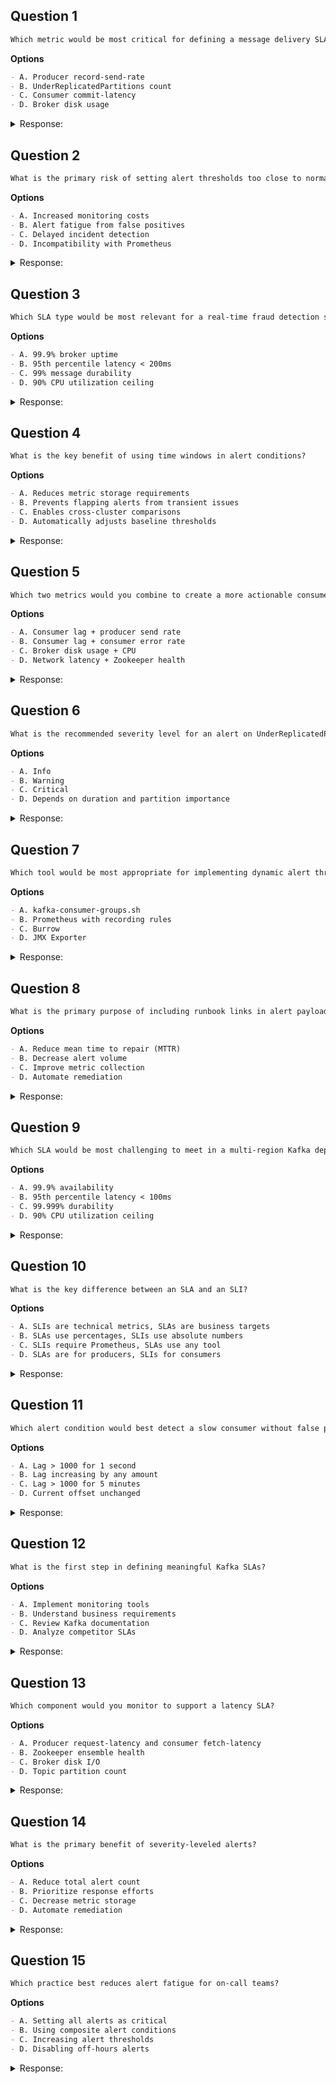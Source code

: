 ## Question 1
```markdown
Which metric would be most critical for defining a message delivery SLA?
```

**Options**
```markdown
- A. Producer record-send-rate
- B. UnderReplicatedPartitions count
- C. Consumer commit-latency
- D. Broker disk usage
```

<details><summary>Response:</summary>

**Answer:** B

**Explanation:**
```markdown
- A. Incorrect: Measures throughput, not reliability
- B. Correct: Directly impacts message durability
- C. Incorrect: Consumer-side metric
- D. Incorrect: Resource metric, not delivery guarantee
```

</details>

## Question 2
```markdown
What is the primary risk of setting alert thresholds too close to normal operating ranges?
```

**Options**
```markdown
- A. Increased monitoring costs
- B. Alert fatigue from false positives
- C. Delayed incident detection
- D. Incompatibility with Prometheus
```

<details><summary>Response:</summary>

**Answer:** B

**Explanation:**
```markdown
- A. Incorrect: Minimal cost impact
- B. Correct: Main drawback of tight thresholds
- C. Incorrect: Opposite effect
- D. Incorrect: No technical limitation
```

</details>

## Question 3
```markdown
Which SLA type would be most relevant for a real-time fraud detection system?
```

**Options**
```markdown
- A. 99.9% broker uptime
- B. 95th percentile latency < 200ms
- C. 99% message durability
- D. 90% CPU utilization ceiling
```

<details><summary>Response:</summary>

**Answer:** B

**Explanation:**
```markdown
- A. Incorrect: Too generic
- B. Correct: Latency critical for real-time
- C. Incorrect: Less critical than speed
- D. Incorrect: Resource metric, not SLA
```

</details>

## Question 4
```markdown
What is the key benefit of using time windows in alert conditions?
```

**Options**
```markdown
- A. Reduces metric storage requirements
- B. Prevents flapping alerts from transient issues
- C. Enables cross-cluster comparisons
- D. Automatically adjusts baseline thresholds
```

<details><summary>Response:</summary>

**Answer:** B

**Explanation:**
```markdown
- A. Incorrect: No storage impact
- B. Correct: Primary purpose
- C. Incorrect: Unrelated feature
- D. Incorrect: Doesn't auto-adjust
```

</details>

## Question 5
```markdown
Which two metrics would you combine to create a more actionable consumer alert?
```

**Options**
```markdown
- A. Consumer lag + producer send rate
- B. Consumer lag + consumer error rate
- C. Broker disk usage + CPU
- D. Network latency + Zookeeper health
```

<details><summary>Response:</summary>

**Answer:** B

**Explanation:**
```markdown
- A. Incorrect: Producer rate doesn't explain lag
- B. Correct: Correlated consumer metrics
- C. Incorrect: Broker resources unrelated
- D. Incorrect: Infrastructure metrics
```

</details>

## Question 6
```markdown
What is the recommended severity level for an alert on UnderReplicatedPartitions > 0?
```

**Options**
```markdown
- A. Info
- B. Warning
- C. Critical
- D. Depends on duration and partition importance
```

<details><summary>Response:</summary>

**Answer:** D

**Explanation:**
```markdown
- A. Incorrect: Too low for data risk
- B. Incorrect: May be insufficient
- C. Incorrect: Too absolute
- D. Correct: Context-dependent
```

</details>

## Question 7
```markdown
Which tool would be most appropriate for implementing dynamic alert thresholds?
```

**Options**
```markdown
- A. kafka-consumer-groups.sh
- B. Prometheus with recording rules
- C. Burrow
- D. JMX Exporter
```

<details><summary>Response:</summary>

**Answer:** B

**Explanation:**
```markdown
- A. Incorrect: CLI tool only
- B. Correct: Supports adaptive alerting
- C. Incorrect: Fixed thresholds
- D. Incorrect: Metrics export only
```

</details>

## Question 8
```markdown
What is the primary purpose of including runbook links in alert payloads?
```

**Options**
```markdown
- A. Reduce mean time to repair (MTTR)
- B. Decrease alert volume
- C. Improve metric collection
- D. Automate remediation
```

<details><summary>Response:</summary>

**Answer:** A

**Explanation:**
```markdown
- A. Correct: Speeds up incident response
- B. Incorrect: Doesn't affect volume
- C. Incorrect: Unrelated to metrics
- D. Incorrect: Manual steps still needed
```

</details>

## Question 9
```markdown
Which SLA would be most challenging to meet in a multi-region Kafka deployment?
```

**Options**
```markdown
- A. 99.9% availability
- B. 95th percentile latency < 100ms
- C. 99.999% durability
- D. 90% CPU utilization ceiling
```

<details><summary>Response:</summary>

**Answer:** B

**Explanation:**
```markdown
- A. Incorrect: Achievable with redundancy
- B. Correct: Geographical distance impacts latency
- C. Incorrect: Durability is architecture-independent
- D. Incorrect: Resource constraint
```

</details>

## Question 10
```markdown
What is the key difference between an SLA and an SLI?
```

**Options**
```markdown
- A. SLIs are technical metrics, SLAs are business targets
- B. SLAs use percentages, SLIs use absolute numbers
- C. SLIs require Prometheus, SLAs use any tool
- D. SLAs are for producers, SLIs for consumers
```

<details><summary>Response:</summary>

**Answer:** A

**Explanation:**
```markdown
- A. Correct: Fundamental distinction
- B. Incorrect: Both can use percentages
- C. Incorrect: Tool-agnostic concepts
- D. Incorrect: Apply to all components
```

</details>

## Question 11
```markdown
Which alert condition would best detect a slow consumer without false positives?
```

**Options**
```markdown
- A. Lag > 1000 for 1 second
- B. Lag increasing by any amount
- C. Lag > 1000 for 5 minutes
- D. Current offset unchanged
```

<details><summary>Response:</summary>

**Answer:** C

**Explanation:**
```markdown
- A. Incorrect: Too sensitive
- B. Incorrect: Lacks threshold
- C. Correct: Balanced condition
- D. Incorrect: Detects stopped consumers
```

</details>

## Question 12
```markdown
What is the first step in defining meaningful Kafka SLAs?
```

**Options**
```markdown
- A. Implement monitoring tools
- B. Understand business requirements
- C. Review Kafka documentation
- D. Analyze competitor SLAs
```

<details><summary>Response:</summary>

**Answer:** B

**Explanation:**
```markdown
- A. Incorrect: Comes later
- B. Correct: Must align with business needs
- C. Incorrect: Technical reference only
- D. Incorrect: Organization-specific
```

</details>

## Question 13
```markdown
Which component would you monitor to support a latency SLA?
```

**Options**
```markdown
- A. Producer request-latency and consumer fetch-latency
- B. Zookeeper ensemble health
- C. Broker disk I/O
- D. Topic partition count
```

<details><summary>Response:</summary>

**Answer:** A

**Explanation:**
```markdown
- A. Correct: End-to-end measurement
- B. Incorrect: Doesn't directly affect latency
- C. Incorrect: Indirect factor only
- D. Incorrect: Scaling metric
```

</details>

## Question 14
```markdown
What is the primary benefit of severity-leveled alerts?
```

**Options**
```markdown
- A. Reduce total alert count
- B. Prioritize response efforts
- C. Decrease metric storage
- D. Automate remediation
```

<details><summary>Response:</summary>

**Answer:** B

**Explanation:**
```markdown
- A. Incorrect: Same number, just categorized
- B. Correct: Main purpose
- C. Incorrect: No storage impact
- D. Incorrect: Still requires manual action
```

</details>

## Question 15
```markdown
Which practice best reduces alert fatigue for on-call teams?
```

**Options**
```markdown
- A. Setting all alerts as critical
- B. Using composite alert conditions
- C. Increasing alert thresholds
- D. Disabling off-hours alerts
```

<details><summary>Response:</summary>

**Answer:** B

**Explanation:**
```markdown
- A. Incorrect: Worsens fatigue
- B. Correct: Reduces noise
- C. Incorrect: Risks missing issues
- D. Incorrect: Partial solution
```

</details>